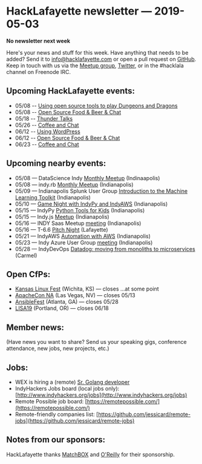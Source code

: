 # HackLafayette newsletter — 2019-05-03

**No newsletter next week**

Here's your news and stuff for this week. Have anything that needs to be added? Send it to info@hacklafayette.com or open a pull request on [GitHub](https://github.com/hacklafayette/newsletter). Keep in touch with us via the [Meetup group](https://www.meetup.com/hacklafayette/), [Twitter](https://twitter.com/hacklafayette), or in the #hacklala channel on Freenode IRC.

## Upcoming HackLafayette events:
* 05/08 -- [Using open source tools to play Dungeons and Dragons](https://www.meetup.com/hacklafayette/events/vkwlfpyzhblb/) 
* 05/08 -- [Open Source Food & Beer & Chat](https://www.meetup.com/hacklafayette/events/rzscgqyzhblb/) 
* 05/18 -- [Thunder Talks ](https://www.meetup.com/hacklafayette/events/259391916/) 
* 05/26 -- [Coffee and Chat](https://www.meetup.com/hacklafayette/events/bmghxqyzhbjc/) 
* 06/12 -- [Using WordPress](https://www.meetup.com/hacklafayette/events/vkwlfpyzjbqb/) 
* 06/12 -- [Open Source Food & Beer & Chat](https://www.meetup.com/hacklafayette/events/rzscgqyzjbqb/) 
* 06/23 -- [Coffee and Chat](https://www.meetup.com/hacklafayette/events/bmghxqyzjbfc/) 

## Upcoming nearby events:
* 05/08 — DataScience Indy [Monthly Meetup](https://www.meetup.com/dsindy/events/bdkcwlyzhblb/) (Indinaapolis)
* 05/08 — indy.rb [Monthly Meetup](https://www.meetup.com/indyrb/events/cfszxyzhblb/) (Indianapolis)
* 05/09 — Indianapolis Splunk User Group [Introduction to the Machine Learning Toolkit](https://www.meetup.com/Indianapolis-Splunk-Users-Group/events/260576956/) (Indianapolis)
* 05/10 — [Game Night with IndyPy and IndyAWS](https://www.meetup.com/IndyAWS/events/260949654/) (Indianapolis)
* 05/15 — IndyPy [Python Tools for Kids](https://www.meetup.com/indypy/events/bxqbmqyzhbsb/) (Indianapolis)
* 05/15 — Indy.js [Meetup](https://www.meetup.com/indyjs/events/ljvvdpyzhbtb/) (Indianapolis)
* 05/16 — INDY Saas Meetup [meeting](https://www.meetup.com/Indy-SaaS-Meetup/events/259486802/) (Indianapolis)
* 05/16 — T-6.6 [Pitch Night](https://www.meetup.com/tminus/events/257719666/) (Lafayette)
* 05/21 — IndyAWS [Automation with AWS](https://www.meetup.com/IndyAWS/events/dqzpsqyzhbcc/) (Indianapolis)
* 05/23 — Indy Azure User Group [meeting](https://www.meetup.com/Indy-Azure-User-Group/events/xkhznpyzhbfc/) (Indianapolis)
* 05/28 — IndyDevOps [Datadog: moving from monoliths to microservices](https://www.meetup.com/IndyDevOps/events/gjthrqyzhblc/) (Carmel)

## Open CfPs:
* [Kansas Linux Fest](https://kansaslinuxfest.org/speakers/) (Wichita, KS) — closes ...at some point
* [ApacheCon NA](https://www.apachecon.com/acna19/cfp.html) (Las Vegas, NV) — closes 05/13
* [AnsibleFest](https://ansiblefest2019.eventpoint.com/cfp) (Atlanta, GA) — closes 05/28
* [LISA19](https://www.usenix.org/conference/lisa19/call-for-participation) (Portland, OR) — closes 06/18

## Member news:

(Have news you want to share? Send us your speaking gigs, conference attendance, new jobs, new projects, etc.)

## Jobs:

- WEX is hiring a (remote) [Sr. Golang developer](https://wex.taleo.net/careersection/wex_wexinc/jobdetail.ftl?job=190000EK&tz=GMT-04%3A00)
- IndyHackers Jobs board (local jobs only): [http://www.indyhackers.org/jobs](http://www.indyhackers.org/jobs)
- Remote Possible job board: [https://remotepossible.com/](https://remotepossible.com/)
- Remote-friendly companies list: [https://github.com/jessicard/remote-jobs](https://github.com/jessicard/remote-jobs)

## Notes from our sponsors:

HackLafayette thanks [MatchBOX](http://matchboxstudio.org/) and [O'Reilly](http://www.oreilly.com/) for their sponsorship.
